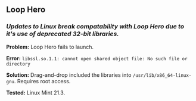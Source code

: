 ## Loop Hero
### _Updates to Linux break compatability with Loop Hero due to it's use of deprecated 32-bit libraries._

**Problem:** Loop Hero fails to launch.

**Error:** `libssl.so.1.1: cannot open shared object file: No such file or directory`

**Solution:** Drag-and-drop included the libraries into `/usr/lib/x86_64-linux-gnu`.  Requires root access.

**Tested:** Linux Mint 21.3.
